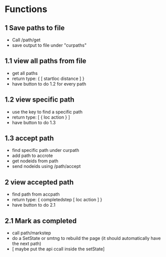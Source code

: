 
# Functions

## 1 Save paths to file

- Call /path/get
- save output to file under "curpaths"

## 1.1 view all paths from file

- get all paths 
- return type: 
    {
        [
        startloc
        distance
        ]
    }
- have button to do 1.2 for every path

## 1.2 view specific path

- use the key to find a specific path
- return type:
    [
        {
            loc
            action
        }
    ]
- have button to do 1.3

## 1.3 accept path

- find specific path under curpath
- add path to accrote
- get nodeids from path
- send nodeids using /path/accept

## 2 view accepted path

- find path from accpath
- return type:
    {
        completedstep
        [
            loc
            action
        ]
    }
- have button to do 2.1

## 2.1 Mark as completed

- call path/markstep
- do a SetState or smtng to rebuild the page (it should automatically have the next path)
- [ maybe put the api ccall inside the setState]
